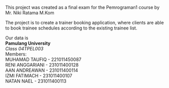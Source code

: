 This project was created as a final exam for the Pemrograman1 course by Mr. Niki Ratama M.Kom

The project is to create a trainer booking application, where clients are able to book trainee schedules according to the existing trainee list.

Our data is <br>
**Pamulang University** <br>
_Class 04TPEL003_ <br>
Members: <br>
MUHAMAD TAUFIQ - 221011450087 <br>
RENI ANGGARIANI - 231011400128 <br>
AAN ANDREAWAN - 231011400114 <br>
IZMI FATIMACH - 231011400107 <br>
NATAN NAEL - 231011400113 <br>
